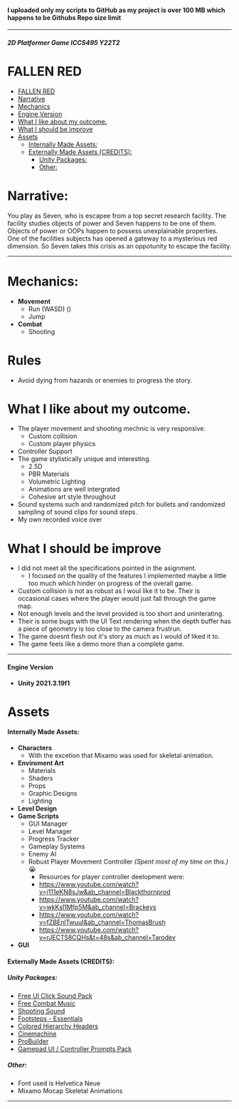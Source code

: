 
#### I uploaded only my scripts to GitHub as my project is over 100 MB which happens to be Githubs Repo size limit
 ---
##### 2D Platformer Game ICCS495 Y22T2
# FALLEN RED

- [FALLEN RED](#fallen-red)
- [Narrative](#narrative)
- [Mechanics](#mechanics) 
- [Engine Version](#engine-version)
- [What I like about my outcome.](#what-i-like-about-my-outcome)
- [What I should be improve](#what-i-should-be-improve)
- [Assets](#assets)
   - [Internally Made Assets:](#internally-made-assets)
   - [Externally Made Assets (CREDITS):](#externally-made-assets-credits)
        - [Unity Packages:](#unity-packages)
        - [Other:](#other)


# Narrative:      
You play as Seven, who is escapee from a top secret research facility. The facility studies objects of power and Seven happens to be one of them. Objects of power or OOPs happen to possess unexplainable properties. One of the facilities subjects has opened a gateway to a mysterious red dimension. So Seven takes this crisis as an oppotunity to escape the facility.  

---  

# Mechanics:   
- **Movement**
  - Run (WASD) ()
  - Jump
- **Combat**
  - Shooting


# Rules
- Avoid dying from hazards or enemies to progress the story.


# What I like about my outcome.
- The player movement and shooting mechnic is very responsive.
  - Custom collision
  - Custom player physics
- Controller Support
- The game stylistically unique and interesting.
  - 2.5D
  - PBR Materials
  - Volumetric Lighting
  - Animations are well intergrated
  - Cohesive art style throughout
- Sound systems such and randomized pitch for bullets and randomized sampling of sound clips for sound steps.
- My own recorded voice over

# What I should be improve
- I did not meet all the specifications pointed in the asignment.
  - I focused on the quality of the features I implemented maybe a little too much which hinder on progress of the overall game.
- Custom collision is not as robust as I woul like it to be. Their is occasional cases where the player would just fall through the game map.
- Not enough levels and the level provided is too short and uninterating.
- Their is some bugs with the UI Text rendering when the depth buffer has a piece of geometry is too close to the camera frustrun.
- The game doesnt flesh out it's story as much as I would of liked it to.
- The game feels like a demo more than a complete game.
  
---
#### Engine Version
- **Unity 2021.3.19f1**

# Assets
#### Internally Made Assets:
- **Characters**
  - With the excetion that Mixamo was used for skeletal animation.
- **Enviroment Art**
  - Materials
  - Shaders
  - Props
  - Graphic Designs
  - Lighting
- **Level Design**
- **Game Scripts**
  - GUI Manager
  - Level Manager
  - Progress Tracker
  - Gameplay Systems
  - Enemy AI
  - Robust Player Movement Controller *(Spent most of my time on this.)* 😭
    - Resources for player controller deelopment were:
    - https://www.youtube.com/watch?v=j111eKN8sJw&ab_channel=Blackthornprod
    - https://www.youtube.com/watch?v=wkKsl1Mfp5M&ab_channel=Brackeys
    - https://www.youtube.com/watch?v=fZBEnlTwuuI&ab_channel=ThomasBrush
    - https://www.youtube.com/watch?v=rJECT58CQHs&t=48s&ab_channel=Tarodev
- **GUI**


#### Externally Made Assets (CREDITS):
##### Unity Packages:
- [Free UI Click Sound Pack]()
- [Free Combat Music]()
- [Shooting Sound]()
- [Footsteps - Essentials]()
- [Colored Hierarchy Headers]()
- [Cinemachine]()
- [ProBuilder]()
- [Gamepad UI / Controller Prompts Pack](https://greatdocbrown.itch.io/gamepad-ui)
##### Other:
- Font used is Helvetica Neue
- Mixamo Mocap Skeletal Animations
---


 

